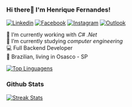 ### Hi there👋 I'm Henrique Fernandes! 

<!--
**Henrique-GF/Henrique-GF** is a ✨ _special_ ✨ repository because its `README.md` (this file) appears on your GitHub profile.

Here are some ideas to get you started:

- 🔭 I’m currently working on ...
- 🌱 I’m currently learning ...
- 👯 I’m looking to collaborate on ...
- 🤔 I’m looking for help with ...
- 💬 Ask me about ...
- 📫 How to reach me: ...
- 😄 Pronouns: ...
- ⚡ Fun fact: ...
-->

[![Linkedin](https://img.shields.io/badge/LinkedIn-blue?style=for-the-badge&logo=Linkedin)](https://www.linkedin.com/in/henrique-fernandes-586537111/)
[![Facebook](https://img.shields.io/badge/Facebook-white?style=for-the-badge&logo=Facebook)](https://www.facebook.com/rick.goncalves.988/)
[![Instagram](https://img.shields.io/badge/Instagram-BC2A8D?style=for-the-badge&logo=instagram&logoColor=white)](https://www.instagram.com/rickky.fernandes/)
[![Outlook](https://img.shields.io/badge/Outlook-blue?style=for-the-badge&logo=Microsoft&link=mailto:henriquegfernandes@outlook.com)](mailto:mailto:henriquegfernandes@outlook.com)

🔭 I’m currently working with *C# .Net* <br>
🌱 I’m currently studying *computer engineering* <br>
💻 Full Backend Developer <br>
🏡 Brazilian, living in Osasco - SP

[![Top Linguagens](https://github-readme-stats.vercel.app/api/top-langs/?username=henriquegfernandes&langs_count=8&count_private=true&layout=compact&theme=react&hide_border=true&bg_color=0a0c10)](https://github.com/henriquegfernandes)

### Github Stats

[![Streak Stats](https://github-readme-streak-stats.herokuapp.com/?user=henriquegfernandes&theme=black-ice&hide_border=true&stroke=0000&background=060A0CD0)](https://github.com/henriquegfernandes)
